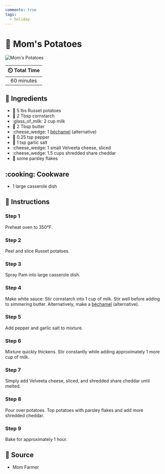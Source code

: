 ```yaml
---
comments: true
tags:
  - holiday
---
```

# :potato: Mom's Potatoes

![Mom's Potatoes](../assets/images/mom's-potatoes.jpg)

| :timer_clock: Total Time |
|:-----------------------: |
| 60 minutes |

## :salt: Ingredients

- :potato: 5 lbs Russet potatoes
- :corn: 2 Tbsp cornstarch
- :glass_of_milk: 2 cup milk
- :butter: 2 Tbsp butter
- :cheese_wedge: 1 [béchamel][1] (alternative)
- :salt: 0.25 tsp pepper
- :garlic: 1 tsp garlic salt
- :cheese_wedge: 1 small Velveeta cheese, sliced
- :cheese_wedge: 1.5 cups shredded share cheddar
- :herb: some parsley flakes

## :cooking: Cookware

- 1 large casserole dish

## :pencil: Instructions

### Step 1

Preheat oven to 350°F.

### Step 2

Peel and slice Russet potatoes.

### Step 3

Spray Pam into large casserole dish.

### Step 4

Make white sauce: Stir cornstarch into 1 cup of milk. Stir well before adding to simmering butter. Alternatively, make a
[béchamel][1] (alternative).

### Step 5

Add pepper and garlic salt to mixture.

### Step 6

Mixture quickly thickens. Stir constantly while adding approximately 1 more cup of milk.

### Step 7

Simply add Velveeta cheese, sliced, and shredded share cheddar until melted.

### Step 8

Pour over potatoes. Top potatoes with parsley flakes and add more shredded cheddar.

### Step 9

Bake for approximately 1 hour.

## :link: Source

- Mom Farmer

[1]: <../sauces-and-dressings/5-mother-sauces/béchamel.md>
